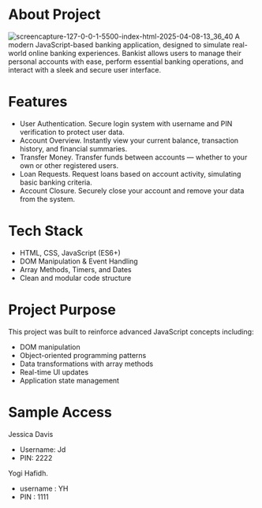 # About Project
![screencapture-127-0-0-1-5500-index-html-2025-04-08-13_36_40](https://github.com/user-attachments/assets/307f4caf-2adf-4277-a305-cc31943ceb67)
A modern JavaScript-based banking application, designed to simulate real-world online banking experiences. Bankist allows users to manage their personal accounts with ease, perform essential banking operations, and interact with a sleek and secure user interface.

# Features
- User Authentication. Secure login system with username and PIN verification to protect user data.
- Account Overview. Instantly view your current balance, transaction history, and financial summaries.
- Transfer Money. Transfer funds between accounts — whether to your own or other registered users.
- Loan Requests. Request loans based on account activity, simulating basic banking criteria.
- Account Closure. Securely close your account and remove your data from the system.

# Tech Stack
- HTML, CSS, JavaScript (ES6+)
- DOM Manipulation & Event Handling
- Array Methods, Timers, and Dates
- Clean and modular code structure

# Project Purpose
This project was built to reinforce advanced JavaScript concepts including:
- DOM manipulation
- Object-oriented programming patterns
- Data transformations with array methods
- Real-time UI updates
- Application state management

# Sample Access
Jessica Davis
- Username: Jd
- PIN: 2222

Yogi Hafidh.
- username : YH
- PIN : 1111
